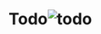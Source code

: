 # Todo![todo](https://github.com/Shahman3/Todo/assets/152794381/486a2051-3769-4545-b339-a3d2a0b9ff19)
